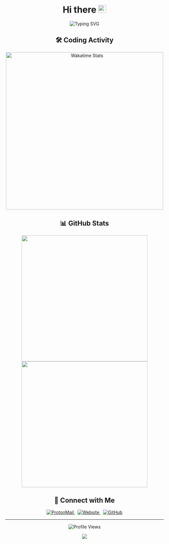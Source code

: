 <h1 align="center">Hi there <img src="https://media.giphy.com/media/hvRJCLFzcasrR4ia7z/giphy.gif" width="25px"></h1>

<p align="center">
  <img src="https://readme-typing-svg.herokuapp.com?font=Fira+Code&pause=1000&color=2D9EF8&center=true&vCenter=true&random=false&width=500&lines=I+am+a+full-stack+developer+who+loves+programming" alt="Typing SVG" />
</p>

<h2 align="center">🛠️ Coding Activity</h2>
<p align="center">
    <img width="500" src="https://wakatime.com/share/@646e0ef1-4be0-48ce-9d31-23dba24c7d76/f8973e11-2373-4930-b290-1f340ad8f3cd.svg" alt="Wakatime Stats" />
</p>

<h2 align="center">📊 GitHub Stats</h2>
<p align="center">
    <!-- https://github.com/anuraghazra/github-readme-stats -->
    <!-- rules: https://github.com/anuraghazra/github-readme-stats/blob/master/src/calculateRank.js -->
    <img width="400" src="https://github-readme-stats.vercel.app/api?username=artibix&theme=transparent&show_icons=true&hide_border=true&show=reviews,discussions_started&hide_title=true&hide=contribs&number_format=long&count_private=true" />
    <!-- https://github.com/DenverCoder1/github-readme-streak-stats -->
    <img width="400" src="https://streak-stats.demolab.com?user=artibix&theme=transparent&hide_border=true" />
</p>

<h2 align="center">🤝 Connect with Me</h2>
<p align="center">
  <a href="mailto:artibix@proton.me">
    <img alt="ProtonMail" src="https://img.shields.io/badge/-ProtonMail-8B89CC?style=for-the-badge&logo=protonmail&logoColor=white" />
  </a>
  &nbsp;
  <a href="https://artibix.github.io">
    <img alt="Website" src="https://img.shields.io/badge/-Website-4285F4?style=for-the-badge&logo=google-chrome&logoColor=white" />
  </a>
  &nbsp;
  <a href="https://github.com/artibix">
    <img alt="GitHub" src="https://img.shields.io/badge/-GitHub-181717?style=for-the-badge&logo=github&logoColor=white" />
  </a>
</p>

<hr>

<p align="center">
  <img src="https://komarev.com/ghpvc/?username=artibix&color=blue&style=flat-square&label=Profile+Views" alt="Profile Views" />
</p>

<!-- Snake animation -->
<div align="center">
  <img src="https://raw.githubusercontent.com/artibix/artibix/output/github-contribution-grid-snake-dark.svg" />
</div>
